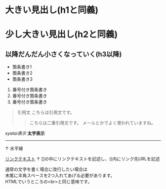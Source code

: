 # 大きい見出し(h1と同義)
# 少し大きい見出し(h2と同義)
## 以降だんだん小さくなっていく(h3以降)

- 箇条書き1
- 箇条書き2
- 箇条書き3

1. 番号付き箇条書き
1. 番号付き箇条書き
1. 番号付き箇条書き

> 引用文
> こちらは引用文です。
>> こちらは二重引用文です。
>> メールとかでよく使われていますね。

*syatai表示*
**太字表示**

---

↑
水平線

[リンクテキスト](https://morijyobi.ac.jp)
↑
[]の中にリンクテキストを記述し、()内にリンク先URLを記述

通常の文字を書く場合に改行したい場合は  
末尾に半角スペースを2つ入れてあげる必要があります。  
HTMLでいうところの\<br>と同じ意味です。
